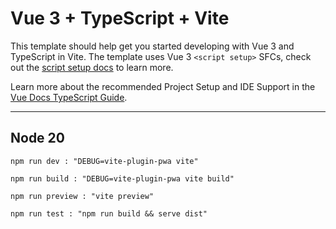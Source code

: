 # Vue 3 + TypeScript + Vite

This template should help get you started developing with Vue 3 and TypeScript in Vite. The template uses Vue 3 `<script setup>` SFCs, check out the [script setup docs](https://v3.vuejs.org/api/sfc-script-setup.html#sfc-script-setup) to learn more.

Learn more about the recommended Project Setup and IDE Support in the [Vue Docs TypeScript Guide](https://vuejs.org/guide/typescript/overview.html#project-setup).

---

## Node 20

```
npm run dev : "DEBUG=vite-plugin-pwa vite"
```

```
npm run build : "DEBUG=vite-plugin-pwa vite build"
```

```
npm run preview : "vite preview"
```

```
npm run test : "npm run build && serve dist"
```